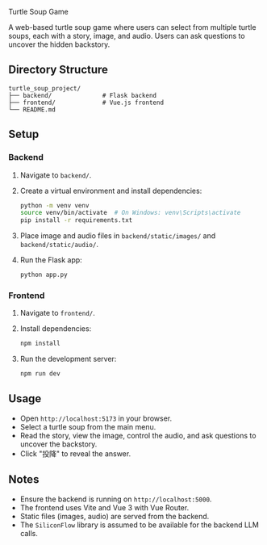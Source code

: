 Turtle Soup Game

A web-based turtle soup game where users can select from multiple turtle soups, each with a story, image, and audio. Users can ask questions to uncover the hidden backstory.

## Directory Structure

```
turtle_soup_project/
├── backend/              # Flask backend
├── frontend/             # Vue.js frontend
└── README.md
```

## Setup

### Backend

1. Navigate to `backend/`.

2. Create a virtual environment and install dependencies:

   ```bash
   python -m venv venv
   source venv/bin/activate  # On Windows: venv\Scripts\activate
   pip install -r requirements.txt
   ```

3. Place image and audio files in `backend/static/images/` and `backend/static/audio/`.

4. Run the Flask app:

   ```bash
   python app.py
   ```

### Frontend

1. Navigate to `frontend/`.

2. Install dependencies:

   ```bash
   npm install
   ```

3. Run the development server:

   ```bash
   npm run dev
   ```

## Usage

- Open `http://localhost:5173` in your browser.
- Select a turtle soup from the main menu.
- Read the story, view the image, control the audio, and ask questions to uncover the backstory.
- Click "投降" to reveal the answer.

## Notes

- Ensure the backend is running on `http://localhost:5000`.
- The frontend uses Vite and Vue 3 with Vue Router.
- Static files (images, audio) are served from the backend.
- The `SiliconFlow` library is assumed to be available for the backend LLM calls.

